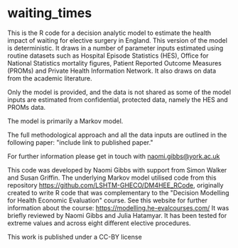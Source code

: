 # waiting_times
This is the R code for a decision analytic model to estimate the health impact of waiting for elective surgery in England.
This version of the model is deterministic. It draws in a number of parameter inputs estimated using routine datasets such 
as Hospital Episode Statistics (HES), Office for National Statistics mortality figures, Patient Reported Outcome Measures (PROMs) and 
Private Health Information Network. It also draws on data from the academic literature.

Only the model is provided, and the data is not shared as some of the model inputs are estimated from confidential, protected data, namely the HES and PROMs data.

The model is primarily a Markov model. 

The full methodological approach and all the data inputs are outlined in the following paper: "include link to published paper."

For further information please get in touch with naomi.gibbs@york.ac.uk

This code was developed by Naomi Gibbs with support from Simon Walker and Susan Griffin. 
The underlying Markov model utilised code from this repository https://github.com/LSHTM-GHECO/DM4HEE_RCode, originally created to write R code that was complementary to the "Decision Modelling for Health Economic Evaluation" course. See this website for further information about the course: https://modelling.he-evalcourses.com/
It was briefly reviewed by Naomi Gibbs and Julia Hatamyar. It has been tested for extreme values and across eight different elective procedures.

This work is published under a CC-BY license

